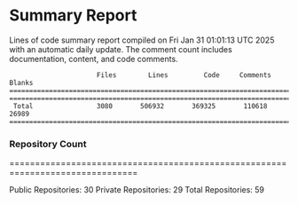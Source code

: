 # Summary Report
Lines of code summary report compiled on Fri Jan 31 01:01:13 UTC 2025 with an automatic daily update. The comment count includes documentation, content, and code comments.
```
                      Files        Lines         Code     Comments       Blanks
===============================================================================
===============================================================================
 Total                3080       506932       369325       110618        26989
===============================================================================
```

### Repository Count
===============================================================================

Public Repositories: 30
Private Repositories: 29
Total Repositories: 59

